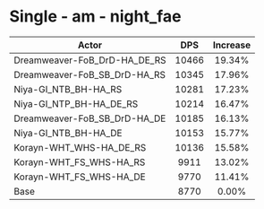 # Single - am - night_fae
| Actor | DPS | Increase |
|---|:---:|:---:|
|Dreamweaver-FoB_DrD-HA_DE_RS|10466|19.34%|
|Dreamweaver-FoB_SB_DrD-HA_RS|10345|17.96%|
|Niya-GI_NTB_BH-HA_RS|10281|17.23%|
|Niya-GI_NTP_BH-HA_DE_RS|10214|16.47%|
|Dreamweaver-FoB_SB_DrD-HA_DE|10185|16.13%|
|Niya-GI_NTB_BH-HA_DE|10153|15.77%|
|Korayn-WHT_WHS-HA_DE_RS|10136|15.58%|
|Korayn-WHT_FS_WHS-HA_RS|9911|13.02%|
|Korayn-WHT_FS_WHS-HA_DE|9770|11.41%|
|Base|8770|0.00%|
